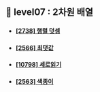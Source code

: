 ## 🧮 level07 : 2차원 배열
- #### [[2738] 행렬 덧셈](https://www.acmicpc.net/problem/2738)
- #### [[2566] 최댓값](https://www.acmicpc.net/problem/2566)
- #### [[10798] 세로읽기](https://www.acmicpc.net/problem/10798)
- #### [[2563] 색종이](https://www.acmicpc.net/problem/2563)